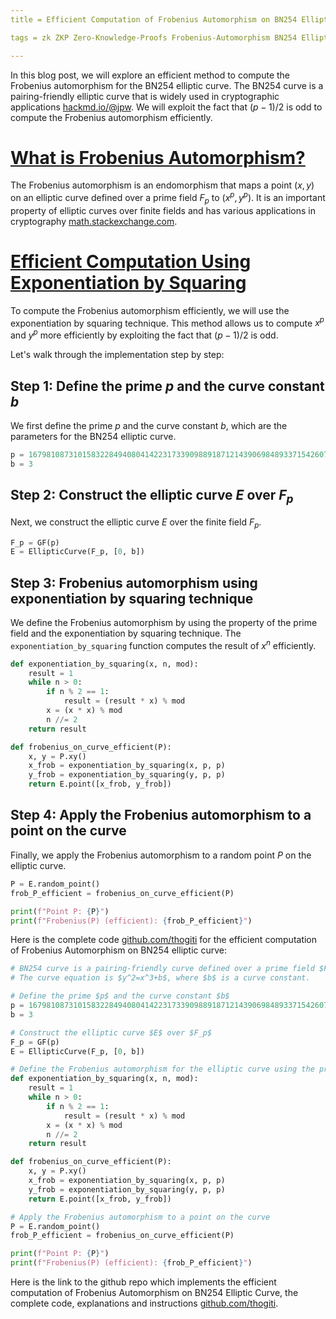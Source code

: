 ```yaml
---
title = Efficient Computation of Frobenius Automorphism on BN254 Elliptic Curve

tags = zk ZKP Zero-Knowledge-Proofs Frobenius-Automorphism BN254 Elliptic-Curve BN254-Elliptic-Curve sagemath

---
```


In this blog post, we will explore an efficient method to compute the Frobenius automorphism for the BN254 elliptic curve. The BN254 curve is a pairing-friendly elliptic curve that is widely used in cryptographic applications [hackmd.io/@jpw](https://hackmd.io/@jpw/bn254). We will exploit the fact that $(p−1)/2$ is odd to compute the Frobenius automorphism efficiently.


# [What is Frobenius Automorphism?](#what-is-frobenius-automorphism)

The Frobenius automorphism is an endomorphism that maps a point $(x,y)$ on an elliptic curve defined over a prime field $F_p$ to $(x^p,y^p)$. It is an important property of elliptic curves over finite fields and has various applications in cryptography [math.stackexchange.com](https://math.stackexchange.com/questions/4377341/explanation-of-frobenius-endomorphism-on-elliptic-curves).

# [Efficient Computation Using Exponentiation by Squaring](#efficient-computation-using-exponentiation-by-squaring)

To compute the Frobenius automorphism efficiently, we will use the exponentiation by squaring technique. This method allows us to compute $x^p$ and $y^p$ more efficiently by exploiting the fact that $(p−1)/2$ is odd.

Let's walk through the implementation step by step:

## Step 1: Define the prime $p$ and the curve constant $b$

We first define the prime $p$ and the curve constant $b$, which are the parameters for the BN254 elliptic curve.

```python
p = 16798108731015832284940804142231733909889187121439069848933715426072753864723
b = 3
```

## Step 2: Construct the elliptic curve $E$ over $F_p$

Next, we construct the elliptic curve $E$ over the finite field $F_p$.

```python
F_p = GF(p)
E = EllipticCurve(F_p, [0, b])
```

## Step 3: Frobenius automorphism using exponentiation by squaring technique

We define the Frobenius automorphism by using the property of the prime field and the exponentiation by squaring technique. The `exponentiation_by_squaring` function computes the result of $x^n % mod$ efficiently.

```python
def exponentiation_by_squaring(x, n, mod):
    result = 1
    while n > 0:
        if n % 2 == 1:
            result = (result * x) % mod
        x = (x * x) % mod
        n //= 2
    return result

def frobenius_on_curve_efficient(P):
    x, y = P.xy()
    x_frob = exponentiation_by_squaring(x, p, p)
    y_frob = exponentiation_by_squaring(y, p, p)
    return E.point([x_frob, y_frob])
```

## Step 4: Apply the Frobenius automorphism to a point on the curve

Finally, we apply the Frobenius automorphism to a random point $P$ on the elliptic curve.

```python
P = E.random_point()
frob_P_efficient = frobenius_on_curve_efficient(P)

print(f"Point P: {P}")
print(f"Frobenius(P) (efficient): {frob_P_efficient}")
```

Here is the complete code [github.com/thogiti](https://github.com/thogiti/ECC-BN254-Frobenius/blob/main/ECC-BN254-Frobenius.sage) for the efficient computation of Frobenius Automorphism on BN254 elliptic curve:

```python
# BN254 curve is a pairing-friendly curve defined over a prime field $F_p$, where $p$ is a 254-bit prime. 
# The curve equation is $y^2=x^3+b$, where $b$ is a curve constant.

# Define the prime $p$ and the curve constant $b$
p = 16798108731015832284940804142231733909889187121439069848933715426072753864723
b = 3

# Construct the elliptic curve $E$ over $F_p$
F_p = GF(p)
E = EllipticCurve(F_p, [0, b])

# Define the Frobenius automorphism for the elliptic curve using the property of the prime field and the exponentiation by squaring technique
def exponentiation_by_squaring(x, n, mod):
    result = 1
    while n > 0:
        if n % 2 == 1:
            result = (result * x) % mod
        x = (x * x) % mod
        n //= 2
    return result

def frobenius_on_curve_efficient(P):
    x, y = P.xy()
    x_frob = exponentiation_by_squaring(x, p, p)
    y_frob = exponentiation_by_squaring(y, p, p)
    return E.point([x_frob, y_frob])

# Apply the Frobenius automorphism to a point on the curve
P = E.random_point()
frob_P_efficient = frobenius_on_curve_efficient(P)

print(f"Point P: {P}")
print(f"Frobenius(P) (efficient): {frob_P_efficient}")

```

Here is the link to the github repo which implements the efficient computation of Frobenius Automorphism on BN254 Elliptic Curve, the complete code, explanations and instructions [github.com/thogiti](https://github.com/thogiti/ECC-BN254-Frobenius).
